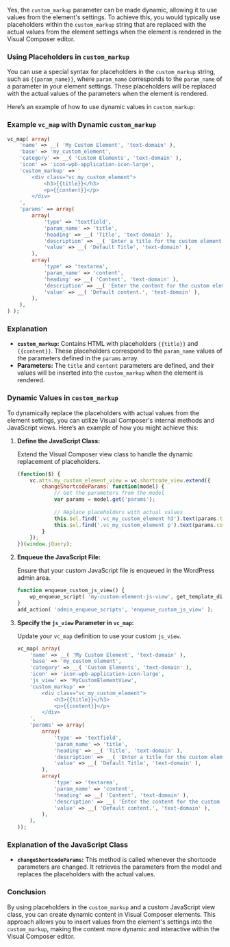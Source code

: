 Yes, the `custom_markup` parameter can be made dynamic, allowing it to use values from the element's settings. To achieve this, you would typically use placeholders within the `custom_markup` string that are replaced with the actual values from the element settings when the element is rendered in the Visual Composer editor.

### Using Placeholders in `custom_markup`

You can use a special syntax for placeholders in the `custom_markup` string, such as `{{param_name}}`, where `param_name` corresponds to the `param_name` of a parameter in your element settings. These placeholders will be replaced with the actual values of the parameters when the element is rendered.

Here’s an example of how to use dynamic values in `custom_markup`:

### Example `vc_map` with Dynamic `custom_markup`

```php
vc_map( array(
    'name' => __( 'My Custom Element', 'text-domain' ),
    'base' => 'my_custom_element',
    'category' => __( 'Custom Elements', 'text-domain' ),
    'icon' => 'icon-wpb-application-icon-large',
    'custom_markup' => '
        <div class="vc_my_custom_element">
            <h3>{{title}}</h3>
            <p>{{content}}</p>
        </div>
    ',
    'params' => array(
        array(
            'type' => 'textfield',
            'param_name' => 'title',
            'heading' => __( 'Title', 'text-domain' ),
            'description' => __( 'Enter a title for the custom element.', 'text-domain' ),
            'value' => __( 'Default Title', 'text-domain' ),
        ),
        array(
            'type' => 'textarea',
            'param_name' => 'content',
            'heading' => __( 'Content', 'text-domain' ),
            'description' => __( 'Enter the content for the custom element.', 'text-domain' ),
            'value' => __( 'Default content.', 'text-domain' ),
        ),
    ),
) );
```

### Explanation

- **`custom_markup`:** Contains HTML with placeholders `{{title}}` and `{{content}}`. These placeholders correspond to the `param_name` values of the parameters defined in the `params` array.
- **Parameters:** The `title` and `content` parameters are defined, and their values will be inserted into the `custom_markup` when the element is rendered.

### Dynamic Values in `custom_markup`

To dynamically replace the placeholders with actual values from the element settings, you can utilize Visual Composer's internal methods and JavaScript views. Here’s an example of how you might achieve this:

1. **Define the JavaScript Class:**

   Extend the Visual Composer view class to handle the dynamic replacement of placeholders.

   ```javascript
   (function($) {
       vc.atts.my_custom_element_view = vc.shortcode_view.extend({
           changeShortcodeParams: function(model) {
               // Get the parameters from the model
               var params = model.get('params');
               
               // Replace placeholders with actual values
               this.$el.find('.vc_my_custom_element h3').text(params.title);
               this.$el.find('.vc_my_custom_element p').text(params.content);
           }
       });
   })(window.jQuery);
   ```

2. **Enqueue the JavaScript File:**

   Ensure that your custom JavaScript file is enqueued in the WordPress admin area.

   ```php
   function enqueue_custom_js_view() {
       wp_enqueue_script( 'my-custom-element-js-view', get_template_directory_uri() . '/js/my-custom-element-view.js', array( 'jquery' ), null, true );
   }
   add_action( 'admin_enqueue_scripts', 'enqueue_custom_js_view' );
   ```

3. **Specify the `js_view` Parameter in `vc_map`:**

   Update your `vc_map` definition to use your custom `js_view`.

   ```php
   vc_map( array(
       'name' => __( 'My Custom Element', 'text-domain' ),
       'base' => 'my_custom_element',
       'category' => __( 'Custom Elements', 'text-domain' ),
       'icon' => 'icon-wpb-application-icon-large',
       'js_view' => 'MyCustomElementView',
       'custom_markup' => '
           <div class="vc_my_custom_element">
               <h3>{{title}}</h3>
               <p>{{content}}</p>
           </div>
       ',
       'params' => array(
           array(
               'type' => 'textfield',
               'param_name' => 'title',
               'heading' => __( 'Title', 'text-domain' ),
               'description' => __( 'Enter a title for the custom element.', 'text-domain' ),
               'value' => __( 'Default Title', 'text-domain' ),
           ),
           array(
               'type' => 'textarea',
               'param_name' => 'content',
               'heading' => __( 'Content', 'text-domain' ),
               'description' => __( 'Enter the content for the custom element.', 'text-domain' ),
               'value' => __( 'Default content.', 'text-domain' ),
           ),
       ),
   ));
   ```

### Explanation of the JavaScript Class

- **`changeShortcodeParams`:** This method is called whenever the shortcode parameters are changed. It retrieves the parameters from the model and replaces the placeholders with the actual values.

### Conclusion

By using placeholders in the `custom_markup` and a custom JavaScript view class, you can create dynamic content in Visual Composer elements. This approach allows you to insert values from the element's settings into the `custom_markup`, making the content more dynamic and interactive within the Visual Composer editor.